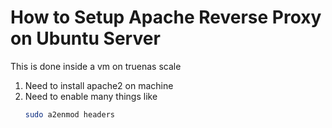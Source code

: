 # How to Setup Apache Reverse Proxy on Ubuntu Server

This is done inside a vm on truenas scale

1. Need to install apache2 on machine
1. Need to enable many things like
    ```bash
    sudo a2enmod headers
    ```
